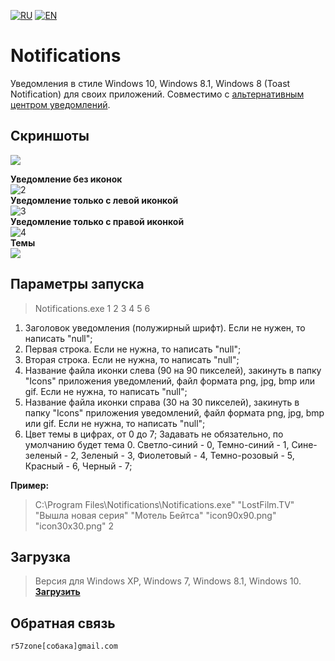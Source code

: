 [![RU](https://user-images.githubusercontent.com/9499881/27683795-5b0fbac6-5cd8-11e7-929c-057833e01fb1.png)](https://github.com/r57zone/Notifications/blob/master/README.md) 
[![EN](https://user-images.githubusercontent.com/9499881/33184537-7be87e86-d096-11e7-89bb-f3286f752bc6.png)](https://github.com/r57zone/Notifications/blob/master/README.EN.md) 
# Notifications
Уведомления в стиле Windows 10, Windows 8.1, Windows 8 (Toast Notification) для своих приложений. Совместимо с [альтернативным центром уведомлений](https://github.com/r57zone/Notification-center).

## Скриншоты
![](https://cloud.githubusercontent.com/assets/9499881/17830407/63166c72-66db-11e6-9665-eaae5361cb34.png)<br>

**Уведомление без иконок**<br>
![2](https://cloud.githubusercontent.com/assets/9499881/8045036/ab2760c8-0e41-11e5-8cee-f70560396b72.png)<br>
**Уведомление только с левой иконкой**<br>
![3](https://cloud.githubusercontent.com/assets/9499881/8045046/c59390da-0e41-11e5-9b6b-348e84d29430.png)<br>
**Уведомление только с правой иконкой**<br>
![4](https://cloud.githubusercontent.com/assets/9499881/8044982/61133a7a-0e41-11e5-94be-b1d80a1f2c52.png)<br>
**Темы**<br>
![](https://cloud.githubusercontent.com/assets/9499881/17571313/c4d142b6-5f60-11e6-953e-e4ae9891bc43.png)<br>

## Параметры запуска
>Notifications.exe 1 2 3 4 5 6

1. Заголовок уведомления (полужирный шрифт). Если не нужен, то написать "null";<br>
2. Первая строка. Если не нужна, то написать "null";<br>
3. Вторая строка. Если не нужна, то написать "null";<br>
4. Название файла иконки слева (90 на 90 пикселей), закинуть в папку "Icons" приложения уведомлений, файл формата png, jpg, bmp или gif. Если не нужна, то написать "null";<br>
5. Название файла иконки справа (30 на 30 пикселей), закинуть в папку "Icons" приложения уведомлений, файл формата png, jpg, bmp или gif. Если не нужна, то написать "null";<br>
6. Цвет темы в цифрах, от 0 до 7; Задавать не обязательно, по умолчанию будет тема 0. Светло-синий - 0, Темно-синий - 1, Сине-зеленый - 2, Зеленый - 3, Фиолетовый - 4, Темно-розовый - 5, Красный - 6, Черный - 7;<br> 

**Пример:**<br>
>C:\Program Files\Notifications\Notifications.exe" "LostFilm.TV" "Вышла новая серия" "Мотель Бейтса" "icon90x90.png" "icon30x30.png" 2<br>

## Загрузка
>Версия для Windows XP, Windows 7, Windows 8.1, Windows 10.<br>
**[Загрузить](https://github.com/r57zone/notifications/releases)**

## Обратная связь
`r57zone[собака]gmail.com`